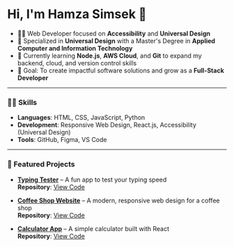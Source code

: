 # Hi, I'm Hamza Simsek 👋

- 👨‍💻 Web Developer focused on **Accessibility** and **Universal Design**
- 🌟 Specialized in **Universal Design** with a Master's Degree in **Applied Computer and Information Technology**
- 🌱 Currently learning **Node.js**, **AWS Cloud**, and **Git** to expand my backend, cloud, and version control skills
- 🎯 Goal: To create impactful software solutions and grow as a **Full-Stack Developer**

---

### 🧑‍💻 Skills
- **Languages**: HTML, CSS, JavaScript, Python
- **Development**: Responsive Web Design, React.js, Accessibility (Universal Design)
- **Tools**: GitHub, Figma, VS Code

---

### 🚀 Featured Projects
- [**Typing Tester**](https://hamzas4011.vercel.app/) – A fun app to test your typing speed  
  **Repository**: [View Code](https://github.com/hamzas4011/Typing_Tester)

- [**Coffee Shop Website**](https://coffee-shop-ivory-seven.vercel.app/) – A modern, responsive web design for a coffee shop  
  **Repository**: [View Code](https://github.com/hamzas4011/coffee-shop)

- [**Calculator App**](https://calculator-app-two-beta.vercel.app/) – A simple calculator built with React  
  **Repository**: [View Code](https://github.com/hamzas4011/calculator)
